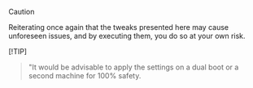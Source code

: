 > [!CAUTION]
> Reiterating once again that the tweaks presented here may cause unforeseen issues, and by executing them, you do so at your own risk.
>

[!TIP]
> "It would be advisable to apply the settings on a dual boot or a second machine for 100% safety.
